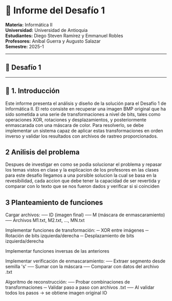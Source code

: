 # 🧾 Informe del Desafío 1

**Materia:** Informática II  
**Universidad:** Universidad de Antioquia  
**Estudiantes:** Diego Steven Ramírez y Emmanuel Robles  
**Profesores:** Aníbal Guerra y Augusto Salazar  
**Semestre:** 2025-1  

---

## 📘 Desafío 1

---

## 📝 1. Introducción

Este informe presenta el análisis y diseño de la solución para el Desafío 1 de Informática II. El reto consiste en recuperar una imagen BMP original que ha sido sometida a una serie de transformaciones a nivel de bits, tales como operaciones XOR, rotaciones y desplazamientos, y posteriormente enmascarada con una máscara de color. Para resolverlo, se debe implementar un sistema capaz de aplicar estas transformaciones en orden inverso y validar los resultados con archivos de rastreo proporcionados.

## 2 Anilisis del problema

Despues de investigar en como se podia solucionar el problema y repasar los temas vistos en clase y la explicacion de los profesores en las clases para este desafio llegamos a una porsible solucion la cual se basa en la revesibilidad, cada accion que debe tener la capacidad de ser revertida y comparar con lo texto que se nos fueron dados y verificar si si coinciden 

## 3 Planteamiento de funciones

Cargar archivos:
── ID (imagen final)
── M (máscara de enmascaramiento)
── Archivos M1.txt, M2.txt, ..., MN.txt

Implementar funciones de transformación:
   ─ XOR entre imágenes
    ─ Rotación de bits izquierda/derecha
   ─ Desplazamiento de bits izquierda/derecha

Implementar funciones inversas de las anteriores

 Implementar verificación de enmascaramiento:
 ── Extraer segmento desde semilla 's'
── Sumar con la máscara
  ── Comparar con datos del archivo .txt

 Algoritmo de reconstrucción:
   ── Probar combinaciones de transformaciones
 ─ Validar paso a paso con archivos .txt
── Al validar todos los pasos → se obtiene imagen original IO



